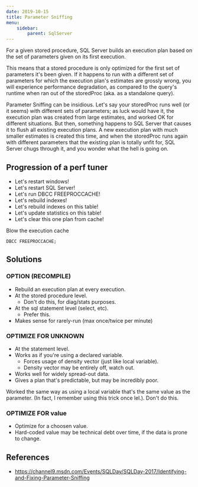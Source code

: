```yaml
---
date: 2019-10-15
title: Parameter Sniffing
menu:
    sidebar:
        parent: SqlServer
---
```


For a given stored procedure, SQL Server builds an execution plan 
based on the set of parameters given on its first execution.

This means that a stored procedure is only optimized for the first set of parameters it's been given. If it happens to run with a different set of parameters for which the execution plan's estimates are grossly wrong, you will experience performance degradation, as compared to the query's runtime when ran out of the storedProc (aka. as a standalone query).

Parameter Sniffing can be insidious. Let's say your storedProc runs well (or it seems) with different sets of parameters; as luck would have it, the execution plan was created from large estimates, and worked OK for different situations. But then, something happens to SQL Server that causes it to flush all existing execution plans. A new execution plan with much smaller estimates is created this time, and when the storedProc runs again with different parameters that the existing plan is totally unfit for, SQL Server chugs through it, and you wonder what the hell is going on.


## Progression of a perf tuner
+ Let's restart windows!
+ Let's restart SQL Server!
+ Let's run DBCC FREEPROCCACHE!
+ Let's rebuild indexes!
+ Let's rebuild indexes on this table!
+ Let's update statistics on this table!
+ Let's clear this one plan from cache! 



Blow the execution cache
```
DBCC FREEPROCCACHE;
```


## Solutions

### OPTION (RECOMPILE)
+ Rebuild an execution plan at every execution.
+ At the stored procedure level.
    - Don't do this, for diag/stats purposes.
+ At the sql statement level (select, etc).
    + Prefer this.
+ Makes sense for rarely-run (max once/twice per minute)


### OPTIMIZE FOR UNKNOWN
+ At the statement level.
+ Works as if you're using a declared variable.
    - Forces usage of density vector (just like local variable).
    - Density vector may be entirely off, watch out.
+ Works well for widely spread-out data.
+ Gives a plan that's predictable, but may be incredibly poor.

Worked the same way as using a local variable that's the same value as the parameter. (In fact, I remember using this trick once lel.).
Don't do this.


### OPTIMIZE FOR value
+ Optimize for a choosen value.
+ Hard-coded value may be technical debt over time, if the data is prone to change.



## References
- https://channel9.msdn.com/Events/SQLDay/SQLDay-2017/Identifying-and-Fixing-Parameter-Sniffing